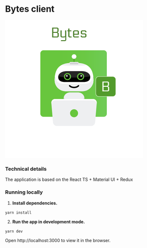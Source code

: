 # Bytes client

![BytesLogo](/src/assets/logo/bytes-logo.png)

### Technical details

The application is based on the React TS + Material UI + Redux

### Running locally

1. **Install dependencies.**

```
yarn install
```

2. **Run the app in development mode.**

```
yarn dev
```

Open http://localhost:3000 to view it in the browser.
